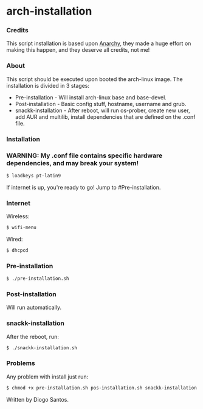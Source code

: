 # arch-installation

### Credits

This script installation is based upon [Anarchy](https://github.com/magnunleno/Anarchy), they made a huge effort on making this happen, and they deserve all credits, not me!

### About

This script should be executed upon booted the arch-linux image. The installation is divided in 3 stages:
* Pre-installation - Will install arch-linux base and base-devel.
* Post-installation - Basic config stuff, hostname, username and grub.
* snackk-installation - After reboot, will run os-prober, create new user, add AUR and multilib, install dependencies that are defined on the .conf file.

### Installation
### WARNING: My .conf file contains specific hardware dependencies, and may break your system!

```sh
$ loadkeys pt-latin9
```
If internet is up, you're ready to go! Jump to #Pre-installation.

### Internet
Wireless:
```sh
$ wifi-menu
```

Wired:
```sh
$ dhcpcd
```

 ### Pre-installation
```sh
$ ./pre-installation.sh
```

 ### Post-installation
Will run automatically.

 ### snackk-installation
 After the reboot, run:
```sh
$ ./snackk-installation.sh
```
 
 ### Problems
Any problem with install just run:
```sh
$ chmod +x pre-installation.sh pos-installation.sh snackk-installation.sh
```
  
  Written by Diogo Santos.
